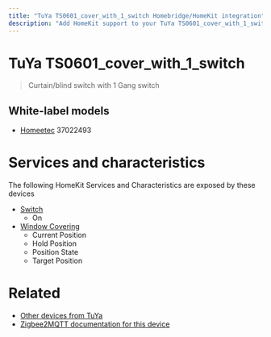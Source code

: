 ```yaml
---
title: "TuYa TS0601_cover_with_1_switch Homebridge/HomeKit integration"
description: "Add HomeKit support to your TuYa TS0601_cover_with_1_switch, using Homebridge, Zigbee2MQTT and homebridge-z2m."
---
```

<!---
This file has been GENERATED using src/docgen/docgen.ts
DO NOT EDIT THIS FILE MANUALLY!
-->
# TuYa TS0601_cover_with_1_switch
> Curtain/blind switch with 1 Gang switch


## White-label models
* [Homeetec](../index.md#homeetec) 37022493

# Services and characteristics
The following HomeKit Services and Characteristics are exposed by
these devices

* [Switch](../../switch.md)
  * On
* [Window Covering](../../cover.md)
  * Current Position
  * Hold Position
  * Position State
  * Target Position


# Related
* [Other devices from TuYa](../index.md#tuya)
* [Zigbee2MQTT documentation for this device](https://www.zigbee2mqtt.io/devices/TS0601_cover_with_1_switch.html)